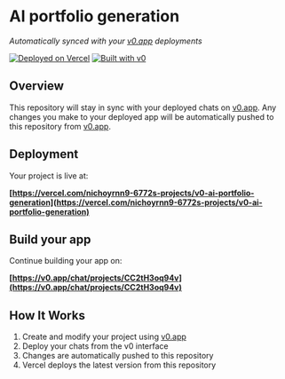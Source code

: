 # AI portfolio generation

*Automatically synced with your [v0.app](https://v0.app) deployments*

[![Deployed on Vercel](https://img.shields.io/badge/Deployed%20on-Vercel-black?style=for-the-badge&logo=vercel)](https://vercel.com/nichoyrnn9-6772s-projects/v0-ai-portfolio-generation)
[![Built with v0](https://img.shields.io/badge/Built%20with-v0.app-black?style=for-the-badge)](https://v0.app/chat/projects/CC2tH3oq94v)

## Overview

This repository will stay in sync with your deployed chats on [v0.app](https://v0.app).
Any changes you make to your deployed app will be automatically pushed to this repository from [v0.app](https://v0.app).

## Deployment

Your project is live at:

**[https://vercel.com/nichoyrnn9-6772s-projects/v0-ai-portfolio-generation](https://vercel.com/nichoyrnn9-6772s-projects/v0-ai-portfolio-generation)**

## Build your app

Continue building your app on:

**[https://v0.app/chat/projects/CC2tH3oq94v](https://v0.app/chat/projects/CC2tH3oq94v)**

## How It Works

1. Create and modify your project using [v0.app](https://v0.app)
2. Deploy your chats from the v0 interface
3. Changes are automatically pushed to this repository
4. Vercel deploys the latest version from this repository
